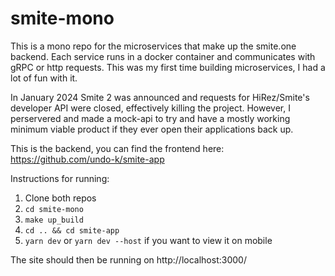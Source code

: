 # smite-mono
This is a mono repo for the microservices that make up the smite.one backend. Each service runs in a docker container and communicates with gRPC or http requests. This was my first time building microservices, I had a lot of fun with it.

In January 2024 Smite 2 was announced and requests for HiRez/Smite's developer API were closed, effectively killing the project. However, I perservered and made a mock-api to try and have a mostly working minimum viable product if they ever open their applications back up.

This is the backend, you can find the frontend here: https://github.com/undo-k/smite-app

Instructions for running:
1. Clone both repos
2. `cd smite-mono`
3. `make up_build`
4. `cd .. && cd smite-app`
5. `yarn dev` or `yarn dev --host` if you want to view it on mobile

The site should then be running on http://localhost:3000/

